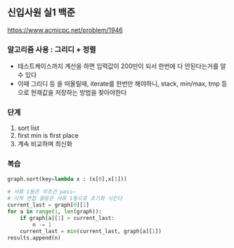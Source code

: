 ## 신입사원 실1 백준
https://www.acmicpc.net/problem/1946

### 알고리즘 사용 : 그리디 + 정렬
- 테스트케이스까지 계산을 하면 입력값이 200만이 되서 한번에 다 안된다는거를 알수 있다
- 이때 그리디 등 을 떠올릴때, iterate를 한번만 해야하니, stack, min/max, tmp 등으로 현재값을 저장하는 방법을 찾아야한다


### 단계
1. sort list
2. first min is first place
3. 계속 비교하며 최신화


### 복습
```py
graph.sort(key=lambda x : (x[0],x[1]))
    
# 서류 1등은 무조건 pass~ 
# 시작 면접 꼴등은 서류 1등으로 초기화 시킨다
current_last = graph[0][1]
for a in range(1, len(graph)):
    if graph[a][1] > current_last:
        n -= 1
    current_last = min(current_last, graph[a][1])
results.append(n)
```